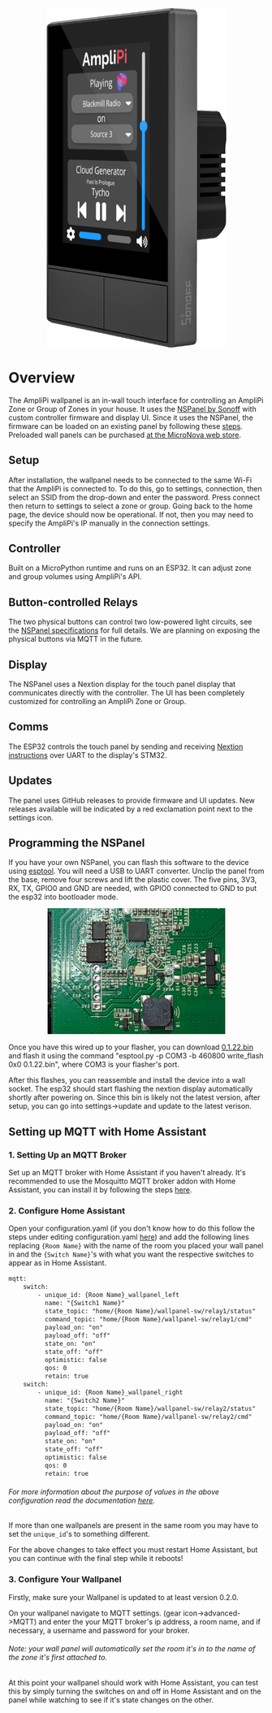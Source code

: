 <p align="center">
  <img alt="Wallpanel with homepage"
      src="images/home_page_on_display_transparent.png" width="354">
  </img>
</p>

# Overview
The AmpliPi wallpanel is an in-wall touch interface for controlling an AmpliPi Zone or Group of Zones in your house. It uses the [NSPanel by Sonoff](https://sonoff.tech/product/smart-wall-swtich/nspanel) with custom controller firmware and display UI. Since it uses the NSPanel, the firmware can be loaded on an existing panel by following these [steps](#programming-the-nspanel). Preloaded wall panels can be purchased [at the MicroNova web store](https://www.micro-nova.com/amplipi/store/amplipi-in-wall-wifi-touchscreen-controller-with-integrated-2-device-switch).

## Setup
After installation, the wallpanel needs to be connected to the same Wi-Fi that the AmpliPi is connected to. To do this, go to settings, connection, then select an SSID from the drop-down and enter the password. Press connect then return to settings to select a zone or group. Going back to the home page, the device should now be operational. If not, then you may need to specify the AmpliPi's IP manually in the connection settings. 

## Controller
Built on a MicroPython runtime and runs on an ESP32. It can adjust zone and group volumes using AmpliPi's API.

## Button-controlled Relays
The two physical buttons can control two low-powered light circuits, see the [NSPanel specifications](https://sonoff.tech/product/smart-wall-swtich/nspanel) for full details. We are planning on exposing the physical buttons via MQTT in the future.

## Display
The NSPanel uses a Nextion display for the touch panel display that communicates directly with the controller. The UI has been completely customized for controlling an AmpliPi Zone or Group.

## Comms
The ESP32 controls the touch panel by sending and receiving [Nextion instructions](https://nextion.tech/instruction-set/) over UART to the display's STM32.

## Updates
The panel uses GitHub releases to provide firmware and UI updates. New releases available will be indicated by a red exclamation point next to the settings icon.

## Programming the NSPanel
If you have your own NSPanel, you can flash this software to the device using [esptool](https://docs.espressif.com/projects/esptool/en/latest/esp32/). You will need a USB to UART converter. Unclip the panel from the base, remove four screws and lift the plastic cover. The five pins, 3V3, RX, TX, GPIO0 and GND are needed, with GPIO0 connected to GND to put the esp32 into bootloader mode. 
<p align="center">
  <img alt="NSPanel Pinout"
      src="images/sonoff_NSpanel_pinout.jpg" width="350">
  </img>
</p>


Once you have this wired up to your flasher, you can download [0.1.22.bin](https://github.com/micro-nova/AmpliPiWallPanel/releases/download/0.1.22/0.1.22.bin) and flash it using the command "esptool.py -p COM3 -b 460800 write_flash 0x0 0.1.22.bin", where COM3 is your flasher's port. 

After this flashes, you can reassemble and install the device into a wall socket. The esp32 should start flashing the nextion display automatically shortly after powering on. Since this bin is likely not the latest version, after setup, you can go into settings->update and update to the latest verison.

## Setting up MQTT with Home Assistant
### 1. Setting Up an MQTT Broker 
Set up an MQTT broker with Home Assistant if you haven't already. It's recommended to use the Mosquitto MQTT broker addon with Home Assistant, you can install it by following the steps [here](https://github.com/home-assistant/addons/blob/master/mosquitto/DOCS.md).

### 2. Configure Home Assistant
Open your configuration.yaml (if you don't know how to do this follow the steps under editing configuration.yaml [here](https://www.home-assistant.io/docs/configuration/#editing-configurationyaml)) and add the following lines replacing  ``{Room Name}`` with the name of the room you placed your wall panel in and the ``{Switch Name}``'s with what you want the respective switches to appear as in Home Assistant.

    mqtt:
		switch:
		    - unique_id: {Room Name}_wallpanel_left
		      name: "{Switch1 Name}"
		      state_topic: "home/{Room Name}/wallpanel-sw/relay1/status"
		      command_topic: "home/{Room Name}/wallpanel-sw/relay1/cmd"
		      payload_on: "on"
		      payload_off: "off"
		      state_on: "on"
		      state_off: "off"
		      optimistic: false
		      qos: 0
		      retain: true
		switch:
		    - unique_id: {Room Name}_wallpanel_right
		      name: "{Switch2 Name}"
		      state_topic: "home/{Room Name}/wallpanel-sw/relay2/status"
		      command_topic: "home/{Room Name}/wallpanel-sw/relay2/cmd"
		      payload_on: "on"
		      payload_off: "off"
		      state_on: "on"
		      state_off: "off"
		      optimistic: false
		      qos: 0
		      retain: true
###### For more information about the purpose of values in the above configuration read the documentation [here](https://www.home-assistant.io/integrations/switch.mqtt/#full-configuration).

If more than one wallpanels are present in the same room you may have to set the ``unique_id``'s to something different.

For the above changes to take effect you must restart Home Assistant, but you can continue with the final step while it reboots!

### 3. Configure Your Wallpanel
Firstly, make sure your Wallpanel is updated to at least version 0.2.0.

On your wallpanel navigate to MQTT settings. (gear icon->advanced->MQTT) and enter the your MQTT broker's ip address, a room name, and if necessary, a username and password for your broker.
###### Note: your wall panel will automatically set the room it's in to the name of the zone it's first attached to.

At this point your wallpanel should work with Home Assistant, you can test this by simply turning the switches on and off in Home Assistant and on the panel while watching to see if it's state changes on the other.
